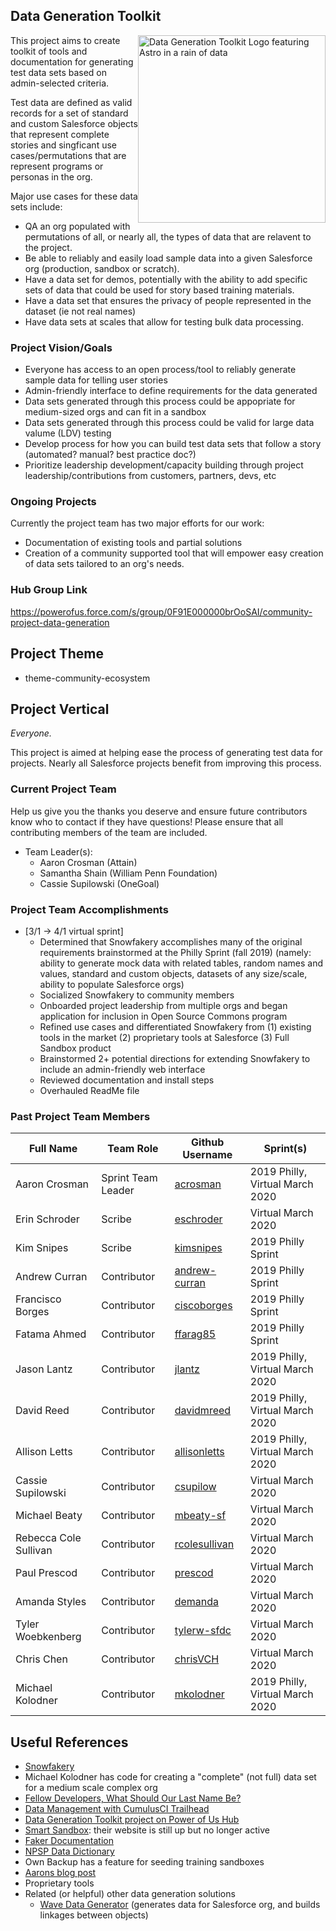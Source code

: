 ## Data Generation Toolkit

<img src="https://raw.githubusercontent.com/SFDO-Community-Sprints/DataGenerationToolkit/master/Assets/DataGenerationLogoFinal051320.png" width="300" alt="Data Generation Toolkit Logo featuring Astro in a rain of data" style="float:right" >

This project aims to create toolkit of tools and documentation for generating test data sets based on admin-selected criteria.

Test data are defined as valid records for a set of standard and custom Salesforce objects that represent complete stories and singficant use cases/permutations that are represent programs or personas in the org.

Major use cases for these data sets include:
* QA an org populated with permutations of all, or nearly all, the types of data that are relavent to the project.
* Be able to reliably and easily load sample data into a given Salesforce org (production, sandbox or scratch).
* Have a data set for demos, potentially with the ability to add specific sets of data that could be used for story based training materials.
* Have a data set that ensures the privacy of people represented in the dataset (ie not real names)
* Have data sets at scales that allow for testing bulk data processing.

### Project Vision/Goals
* Everyone has access to an open process/tool to reliably generate sample data for telling user stories
* Admin-friendly interface to define requirements for the data generated
* Data sets generated through this process could be appopriate for medium-sized orgs and can fit in a sandbox
* Data sets generated through this process could be valid for large data valume (LDV) testing
* Develop process for how you can build test data sets that follow a story (automated? manual? best practice doc?)
* Prioritize leadership development/capacity building through project leadership/contributions from customers, partners, devs, etc

### Ongoing Projects

Currently the project team has two major efforts for our work:

* Documentation of existing tools and partial solutions
* Creation of a community supported tool that will empower easy creation of data sets tailored to an org's needs.

### Hub Group Link

https://powerofus.force.com/s/group/0F91E000000brOoSAI/community-project-data-generation

## Project Theme

* theme-community-ecosystem

## Project Vertical

_Everyone._

This project is aimed at helping ease the process of generating test data for projects. Nearly all Salesforce projects benefit from improving this process.

### Current Project Team

Help us give you the thanks you deserve and ensure future contributors know who to contact if they have questions! Please ensure that all contributing members of the team are included.

* Team Leader(s):
    * Aaron Crosman (Attain)
    * Samantha Shain (William Penn Foundation)
    * Cassie Supilowski (OneGoal)

### Project Team Accomplishments

* [3/1 -> 4/1 virtual sprint]
    * Determined that Snowfakery accomplishes many of the original requirements brainstormed at the Philly Sprint (fall 2019) (namely: ability to generate mock data with related tables, random names and values, standard and custom objects, datasets of any size/scale, ability to populate Salesforce orgs)
    * Socialized Snowfakery to community members
    * Onboarded project leadership from multiple orgs and began application for inclusion in Open Source Commons program
    * Refined use cases and differentiated Snowfakery from (1) existing tools in the market (2) proprietary tools at Salesforce (3) Full Sandbox product
    * Brainstormed 2+ potential directions for extending Snowfakery to include an admin-friendly web interface
    * Reviewed documentation and install steps
    * Overhauled ReadMe file

### Past Project Team Members

Full Name              | Team Role          | Github Username                                   | Sprint(s)
------------           | -------------      | -------------                                     | -------------
Aaron Crosman          | Sprint Team Leader | [acrosman](https://github.com/acrosman)           |2019 Philly, Virtual March 2020
Erin Schroder          | Scribe             | [eschroder](https://github.com/eschroder)         |Virtual March 2020
Kim Snipes             | Scribe             | [kimsnipes](https://github.com/kimsnipes)         |2019 Philly Sprint
Andrew Curran          | Contributor        | [andrew-curran](https://github.com/andrew-curran) |2019 Philly Sprint
Francisco Borges       | Contributor        | [ciscoborges](https://github.com/ciscoborges)     |2019 Philly Sprint
Fatama Ahmed           | Contributor        | [ffarag85](https://github.com/ffarag85)           |2019 Philly Sprint
Jason Lantz            | Contributor        | [jlantz](https://github.com/jlantz)               |2019 Philly, Virtual March 2020
David Reed             | Contributor        | [davidmreed](https://github.com/davidmreed)       |2019 Philly, Virtual March 2020
Allison Letts          | Contributor        | [allisonletts](https://github.com/allisonletts)   |2019 Philly, Virtual March 2020
Cassie Supilowski      | Contributor        | [csupilow](https://github.com/csupilow)           |Virtual March 2020
Michael Beaty          | Contributor        | [mbeaty-sf](https://github.com/mbeaty-sf)         |Virtual March 2020
Rebecca Cole Sullivan  | Contributor        | [rcolesullivan](https://github.com/rcolesullivan) |Virtual March 2020
Paul Prescod           | Contributor        | [prescod](https://github.com/prescod)             |Virtual March 2020
Amanda Styles          | Contributor        | [demanda](https://github.com/demanda)             |Virtual March 2020
Tyler Woebkenberg      | Contributor        | [tylerw-sfdc](https://github.com/tylerw-sfdc)     |Virtual March 2020
Chris Chen             | Contributor        | [chrisVCH](https://github.com/chrisVCH)           |Virtual March 2020
Michael Kolodner       | Contributor        | [mkolodner](https://github.com/mkolodner)         |2019 Philly, Virtual March 2020

## Useful References

* [Snowfakery](https://github.com/SFDO-Tooling/Snowfakery)
* Michael Kolodner has code for creating a "complete" (not full) data set for a medium scale complex org
* [Fellow Developers, What Should Our Last Name Be?](https://dev.to/roygreenfeld/fellow-developers-what-should-our-last-name-be-cle)
* [Data Management with CumulusCI Trailhead](https://trailhead.salesforce.com/en/content/learn/modules/data-management-with-cumulusci?trail_id=build-applications-with-cumulusci)
* [Data Generation Toolkit project on Power of Us Hub](https://powerofus.force.com/s/group/0F91E000000brOoSAI/community-project-data-generation)
* [Smart Sandbox](https://www.smartsandbox.com/index.html): their website is still up but no longer active
* [Faker Documentation](https://faker.readthedocs.io/en/master/)
* [NPSP Data Dictionary](https://attain-projects.quip.com/yD1wAsdz1m1Q/NPSP-Public-Data-Dictionary)
* Own Backup has a feature for seeding training sandboxes
* [Aarons blog post](https://spinningcode.org/2016/09/bad-data-systems-do-not-justify-sexist-your-behavior/)
* Proprietary tools
* Related (or helpful) other data generation solutions
    * [Wave Data Generator](https://github.com/ttse-sfdc/sfdc-wave-data-generator) (generates data for Salesforce org, and builds linkages between objects)
